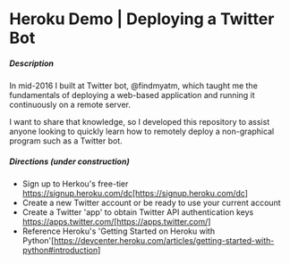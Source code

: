 # Heroku Demo | Deploying a Twitter Bot

##### Description 

In mid-2016 I built at Twitter bot, @findmyatm, which taught me the fundamentals of deploying a web-based application and running it continuously on a remote server. 

I want to share that knowledge, so I developed this repository to assist anyone looking to quickly learn how to remotely deploy a non-graphical program such as a Twitter bot. 

##### Directions (under construction)

* Sign up to Herkou's free-tier https://signup.heroku.com/dc[https://signup.heroku.com/dc]
* Create a new Twitter account or be ready to use your current account
* Create a Twitter 'app' to obtain Twitter API authentication keys https://apps.twitter.com/[https://apps.twitter.com/]
* Reference Heroku's 'Getting Started on Heroku with Python'[https://devcenter.heroku.com/articles/getting-started-with-python#introduction]
